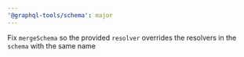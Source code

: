 ```yaml
---
'@graphql-tools/schema': major
---
```


Fix `mergeSchema` so the provided `resolver` overrides the resolvers in the `schema` with the same name
